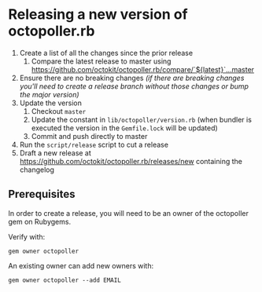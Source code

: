 # Releasing a new version of octopoller.rb

1. Create a list of all the changes since the prior release
    1. Compare the latest release to master using https://github.com/octokit/octopoller.rb/compare/`${latest}`...master
1. Ensure there are no breaking changes _(if there are breaking changes you'll need to create a release branch without those changes or bump the major version)_
1. Update the version
    1. Checkout `master`
    1. Update the constant in `lib/octopoller/version.rb` (when bundler is executed the version in the `Gemfile.lock` will be updated)
    1. Commit and push directly to master
1. Run the `script/release` script to cut a release
1. Draft a new release at https://github.com/octokit/octopoller.rb/releases/new containing the changelog

## Prerequisites

In order to create a release, you will need to be an owner of the octopoller gem on Rubygems.

Verify with:
```
gem owner octopoller
```

An existing owner can add new owners with:
```
gem owner octopoller --add EMAIL
```
